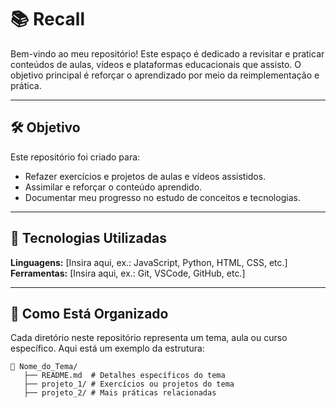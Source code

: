 # 📚 **Recall**

Bem-vindo ao meu repositório! Este espaço é dedicado a revisitar e praticar conteúdos de aulas, vídeos e plataformas educacionais que assisto. O objetivo principal é reforçar o aprendizado por meio da reimplementação e prática.

---

## 🛠 **Objetivo**
Este repositório foi criado para:
- Refazer exercícios e projetos de aulas e vídeos assistidos.
- Assimilar e reforçar o conteúdo aprendido.
- Documentar meu progresso no estudo de conceitos e tecnologias.

---

## 🚀 Tecnologias Utilizadas

**Linguagens:** [Insira aqui, ex.: JavaScript, Python, HTML, CSS, etc.]
**Ferramentas:** [Insira aqui, ex.: Git, VSCode, GitHub, etc.]

---

## 🚀 **Como Está Organizado**
Cada diretório neste repositório representa um tema, aula ou curso específico. Aqui está um exemplo da estrutura:

```plaintext
📁 Nome_do_Tema/
   ├── README.md  # Detalhes específicos do tema
   ├── projeto_1/ # Exercícios ou projetos do tema
   ├── projeto_2/ # Mais práticas relacionadas
